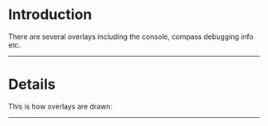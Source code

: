 # Introduction #

There are several overlays including the console, compass debugging info etc.

---


# Details #

This is how overlays are drawn:

---
